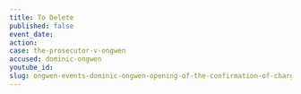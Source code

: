 ```yaml
---
title: To Delete
published: false
event_date:
action:
case: the-prosecutor-v-ongwen
accused: dominic-ongwen
youtube_id:
slug: ongwen-events-dominic-ongwen-opening-of-the-confirmation-of-charges-hearing
---
```



